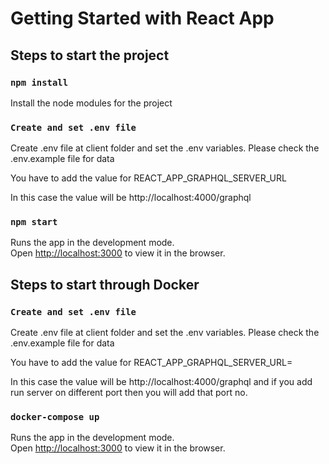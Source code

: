 # Getting Started with React App

## Steps to start the project

### `npm install`

Install the node modules for the project

### `Create and set .env file`

Create .env file at client folder and set the .env variables. Please check the .env.example file for data

You have to add the value for REACT_APP_GRAPHQL_SERVER_URL

In this case the value will be http://localhost:4000/graphql

### `npm start`

Runs the app in the development mode.\
Open [http://localhost:3000](http://localhost:3000) to view it in the browser.

## Steps to start through Docker

### `Create and set .env file`

Create .env file at client folder and set the .env variables. Please check the .env.example file for data

You have to add the value for REACT_APP_GRAPHQL_SERVER_URL=

In this case the value will be http://localhost:4000/graphql and if you add run server on different port then you will add that port no.

### `docker-compose up`

Runs the app in the development mode.\
Open [http://localhost:3000](http://localhost:3000) to view it in the browser.